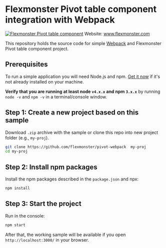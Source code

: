 # Flexmonster Pivot table component integration with Webpack
[![Flexmonster Pivot table component](https://s3.amazonaws.com/flexmonster/github/fm-github-cover.png)](http://flexmonster.com)
Website: www.flexmonster.com

This repository holds the source code for simple [Webpack](https://webpack.js.org/) and Flexmonster Pivot table component project. 

## Prerequisites

To run a simple application you will need Node.js and npm. <a href="https://docs.npmjs.com/getting-started/installing-node" target="_blank" title="Installing Node.js and updating npm">
Get it now</a> if it's not already installed on your machine.
 
**Verify that you are running at least node `v4.x.x` and npm `3.x.x`**
by running `node -v` and `npm -v` in a terminal/console window.

## Step 1: Create a new project based on this sample

Download `.zip` archive with the sample or clone this repo into new project folder (e.g., `my-proj`).
```bash
git clone https://github.com/flexmonster/pivot-webpack  my-proj
cd my-proj
```

## Step 2: Install npm packages

Install the npm packages described in the `package.json` and npx:

```bash
npm install
```

## Step 3: Start the project

Run in the console:

```bash
npm start
```

After that, the working sample will be available if you open `http://localhost:3000/` in your browser.